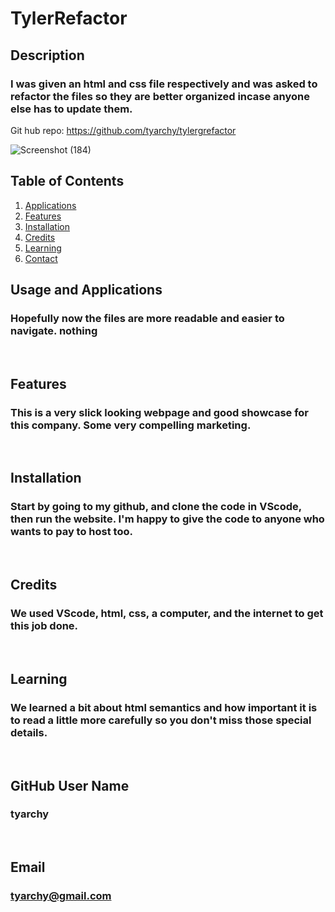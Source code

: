 # TylerRefactor

## Description
### I was given an html and css file respectively and was asked to refactor the files so they are better organized incase anyone else has to update them.
  
  Git hub repo: https://github.com/tyarchy/tylergrefactor
  
  ![Screenshot (184)](https://user-images.githubusercontent.com/92496520/170183833-97640fac-52ef-44b5-ab33-50b84b63ef48.png)

  
## Table of Contents
1. [Applications](#Features)
2. [Features](#Features)
3. [Installation](#installation)
4. [Credits](#credits)
5. [Learning](#learning)
6. [Contact](#email)



## Usage and Applications
### Hopefully now the files are more readable and easier to navigate. nothing

<p>&nbsp;</p>  

## Features
### This is a very slick looking webpage and good showcase for this company.  Some very compelling marketing.  

<p>&nbsp;</p>

## Installation
### Start by going to my github, and clone the code in VScode, then run the website.  I'm happy to give the code to anyone who wants to pay to host too.

<p>&nbsp;</p>
  
## Credits
### We used VScode, html, css, a computer, and the internet to get this job done.

<p>&nbsp;</p>
  
## Learning
### We learned a bit about html semantics and how important it is to read a little more carefully so you don't miss those special details.

<p>&nbsp;</p>
  
## GitHub User Name
### tyarchy

<p>&nbsp;</p>
  
## Email
### tyarchy@gmail.com

  
